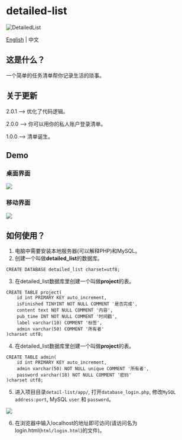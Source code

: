 # detailed-list

![DetailedList](https://img.shields.io/badge/DetailedList-2.0.0-orange)

[English](https://github.com/Jackie1123/detailed-list/blob/master/README.md) | 中文

## 这是什么？
一个简单的任务清单帮你记录生活的琐事。
## 关于更新
2.0.1 ——> 优化了代码逻辑。

2.0.0 ——> 你可以用你的私人账户登录清单。

1.0.0 ——> 清单诞生。
## Demo
### 桌面界面
![](https://s1.ax1x.com/2020/09/09/w34jTe.png)
### 移动界面
![](https://s1.ax1x.com/2020/09/09/w35A0S.jpg)
## 如何使用？
1. 电脑中需要安装本地服务器(可以解释PHP)和MySQL。
2. 创建一个叫做**detailed_list**的数据库。
```MySQL
CREATE DATABASE detailed_list charset=utf8;
```
3. 在detailed_list数据库里创建一个叫做**project**的表。
```MySQL
CREATE TABLE project(
    id int PRIMARY KEY auto_increment,
    isFinished TINYINT NOT NULL COMMENT '是否完成',
    content text NOT NULL COMMENT '内容',
    pub_time INT NOT NULL COMMENT '时间戳',
    label varchar(10) COMMENT '标签',
    admin varchar(50) COMMENT '所有者'
)charset utf8;
```
4. 在detailed_list数据库里创建一个叫做**project**的表。
```MySQL
CREATE TABLE admin(
    id int PRIMARY KEY auto_increment,
    admin varchar(50) NOT NULL unique COMMENT '所有者',
    password varchar(18) NOT NULL COMMENT '密码'
)charset utf8;
```
5. 进入项目目录```detail-list/app/```, 打开```database_login.php```, 修改```MySQL address:port```, MySQL ```user``` 和 ```password```。

![](https://s1.ax1x.com/2020/07/01/NTTBOe.jpg)

6. 在浏览器中输入localhost的地址即可访问(请访问名为login.html(```html/login.html```)的文件)。